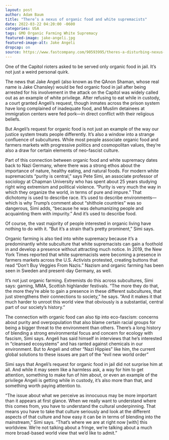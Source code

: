 ```yaml
---
layout: post
author: Adam Baum 
title: "There’s a nexus of organic food and white supremacists"
date: 2022-03-22 04:20:00 -0600
categories: USA  
tags: GMO Organic Farming White Supremacy 
featured-image: jake-angeli.jpg
featured-image-alt: Jake Angeli 
dropcap: on 
source: https://www.fastcompany.com/90593995/theres-a-disturbing-nexus-of-organic-food-and-white-supremacists 
---
```

One of the Capitol rioters asked to be served only organic food in jail. It’s not just a weird personal quirk.

The news that Jake Angeli (also known as the QAnon Shaman, whose real name is Jake Chansley) would be fed organic food in jail after being arrested for his involvement in the attack on the Capitol was widely called out as an example of white privilege. After refusing to eat while in custody, a court granted Angeli’s request, though inmates across the prison system have long complained of inadequate food, and Muslim detainees at immigration centers were fed pork—in direct conflict with their religious beliefs.

But Angeli’s request for organic food is not just an example of the way our justice system treats people differently. It’s also a window into a strange confluence of subcultures. While most people associate organic food and farmers markets with progressive politics and cosmopolitan values, they’re also a draw for certain elements of neo-fascist culture.

Part of this connection between organic food and white supremacy dates back to Nazi Germany, where there was a strong ethos about the importance of nature, healthy eating, and natural foods. For modern white supremacists “purity is central,” says Pete Simi, an associate professor of sociology at Chapman University who has spent about 25 years studying right wing extremism and political violence. “Purity is very much the way in which they organize the world, in terms of pure and impure.” That dichotomy is used to describe race. It’s used to describe environments—which is why Trump’s comment about “shithole countries” was so dangerous, Simi adds, “because he was dehumanizing people and acquainting them with impurity.” And it’s used to describe food.

Of course, the vast majority of people interested in organic living have nothing to do with it. “But it’s a strain that’s pretty prominent,” Simi says.

Organic farming is also tied into white supremacy because it’s a predominantly white subculture that white supremacists can gain a foothold in and develop a presence without attracting much notice. In 2019, the New York Times reported that white supremacists were becoming a presence in farmers markets across the U.S. Activists protested, creating buttons that read “Don’t Buy Veggies From Nazis.” Nazism and organic farming has been seen in Sweden and present-day Germany, as well.

It’s not just organic farming. Extremists do this across subcultures, Simi says: gaming, MMA, Scottish highlander festivals. “The more they do that, the more they’re able to gain a presence in these different subcultures, that just strengthens their connections to society,” he says. “And it makes it that much harder to unroot this world view that obviously is a substantial, central part of our society’s history.”

The connection with organic food can also tip into eco-fascism: concerns about purity and overpopulation that also blame certain racial groups for being a bigger threat to the environment than others. There’s a long history of blending a strong environmental focus and concern for ecology with fascism, Simi says. Angeli has said himself in interviews that he’s interested in “cleansed ecosystems” and has ranted against chemicals in our environment. But to Angeli and other “Nazi Hippies” like him, the current global solutions to these issues are part of the “evil new world order”

Simi says that Angeli’s request for organic food in jail did not surprise him at all. And while it may seem like a harmless ask, a way for him to get attention, something to make fun of him about, or even an example of the privilege Angeli is getting while in custody, it’s also more than that, and something worth paying attention to.

“The issue about what we perceive as innocuous may be more important than it appears at first glance. When we really want to understand where this comes from, you have to understand the cultural underpinning. That means you have to take that culture seriously and look at the different aspects of that culture and how easy it can be in terms of blending into the mainstream,” Simi says. “That’s where we are at right now [with] this worldview. We’re not talking about a fringe, we’re talking about a much more broad-based world view that we’d like to admit.”
